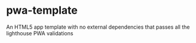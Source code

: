 # pwa-template
An HTML5 app template with no external dependencies that passes all the lighthouse PWA validations
